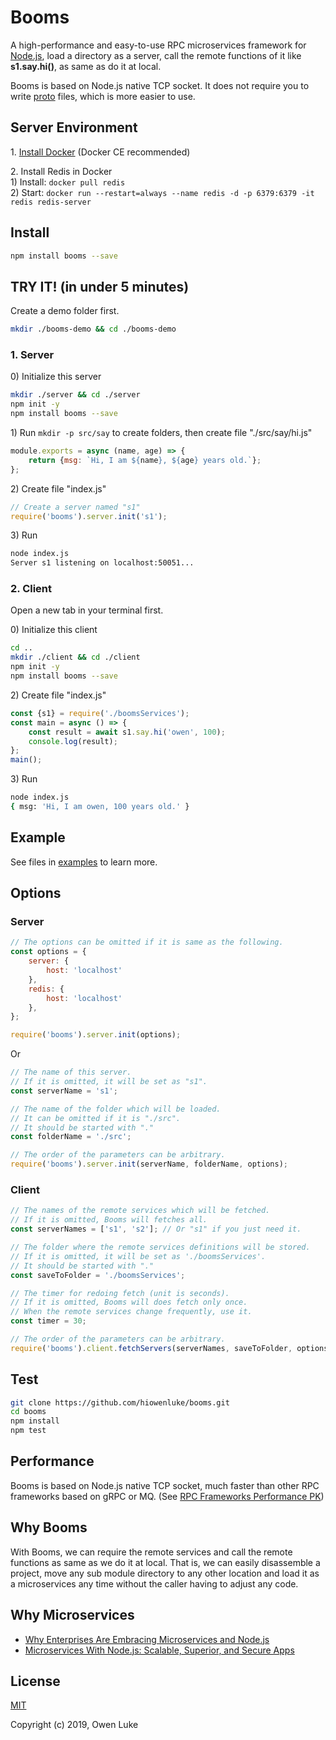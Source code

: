 
# Booms

A high-performance and easy-to-use RPC microservices framework for [Node.js](https://nodejs.org), load a directory as a server, call the remote functions of it like **s1.say.hi()**, as same as do it at local. 

Booms is based on Node.js native TCP socket. It does not require you to write [proto](https://developers.google.com/protocol-buffers/docs/proto3) files, which is more easier to use.

## Server Environment

1\. [Install Docker](https://docs.docker.com/v17.09/engine/installation/#supported-platforms) (Docker CE recommended)

2\. Install Redis in Docker  
1\) Install: `docker pull redis`  
2\) Start: `docker run --restart=always --name redis -d -p 6379:6379 -it redis redis-server`   

## Install

```sh
npm install booms --save
```

## TRY IT! (in under 5 minutes)

Create a demo folder first.

```sh
mkdir ./booms-demo && cd ./booms-demo
```

### 1. Server

0\) Initialize this server

```sh
mkdir ./server && cd ./server
npm init -y
npm install booms --save
```

1\) Run `mkdir -p src/say` to create folders, then create file "./src/say/hi.js"

```js
module.exports = async (name, age) => {
    return {msg: `Hi, I am ${name}, ${age} years old.`};
};
```

2\) Create file "index.js"

```js
// Create a server named "s1"
require('booms').server.init('s1');
```

3\) Run

```sh
node index.js
Server s1 listening on localhost:50051...
```

### 2. Client

Open a new tab in your terminal first.

0\) Initialize this client

```sh
cd ..
mkdir ./client && cd ./client
npm init -y
npm install booms --save
```


2\) Create file "index.js"

```js
const {s1} = require('./boomsServices');
const main = async () => {
    const result = await s1.say.hi('owen', 100);
    console.log(result);
};
main();
```

3\) Run

```sh
node index.js
{ msg: 'Hi, I am owen, 100 years old.' }
```

## Example

See files in [examples](./examples) to learn more.

## Options

### Server

```js
// The options can be omitted if it is same as the following.
const options = {
    server: {
        host: 'localhost'
    },
    redis: {
        host: 'localhost'
    },
};

require('booms').server.init(options);
```

Or

```js
// The name of this server.
// If it is omitted, it will be set as "s1".
const serverName = 's1';

// The name of the folder which will be loaded.
// It can be omitted if it is "./src".
// It should be started with "."
const folderName = './src'; 

// The order of the parameters can be arbitrary.
require('booms').server.init(serverName, folderName, options);
```

### Client


```js
// The names of the remote services which will be fetched.
// If it is omitted, Booms will fetches all.
const serverNames = ['s1', 's2']; // Or "s1" if you just need it.

// The folder where the remote services definitions will be stored.
// If it is omitted, it will be set as './boomsServices'.
// It should be started with "."
const saveToFolder = './boomsServices'; 

// The timer for redoing fetch (unit is seconds).
// If it is omitted, Booms will does fetch only once.
// When the remote services change frequently, use it.
const timer = 30;

// The order of the parameters can be arbitrary.
require('booms').client.fetchServers(serverNames, saveToFolder, options, timer);
```

## Test

```sh
git clone https://github.com/hiowenluke/booms.git
cd booms
npm install
npm test
```

## Performance

Booms is based on Node.js native TCP socket, much faster than other RPC frameworks based on gRPC or MQ. (See [RPC Frameworks Performance PK](https://github.com/hiowenluke/rpc-frameworks-performance-pk))

## Why Booms

With Booms, we can require the remote services and call the remote functions as same as we do it at local. That is, we can  easily disassemble a project, move any sub module directory to any other location and load it as a microservices any time without the caller having to adjust any code. 

## Why Microservices

* [Why Enterprises Are Embracing Microservices and Node.js](https://thenewstack.io/enterprises-embracing-microservices-node-js/)
* [Microservices With Node.js: Scalable, Superior, and Secure Apps](https://dzone.com/articles/microservices-with-nodejs-scalable-superior-and-se)

## License

[MIT](LICENSE)

Copyright (c) 2019, Owen Luke
